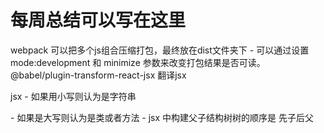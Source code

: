 # 每周总结可以写在这里

webpack 可以把多个js组合压缩打包，最终放在dist文件夹下
    - 可以通过设置 mode:development 和 minimize 参数来改变打包结果是否可读。
@babel/plugin-transform-react-jsx 翻译jsx

jsx - 如果用小写则认为是字符串 <div>
    - 如果是大写则认为是类或者方法
    - jsx 中构建父子结构树树的顺序是 先子后父